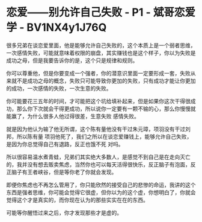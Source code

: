 # 恋爱——别允许自己失败 - P1 - 斌哥恋爱学 - BV1NX4y1J76Q

很多兄弟在谈恋爱里面，他是能够允许自己失败的，这个本质上是一个弱者思维，一次感情失败，可能就意味着权限的崩盘，其实赚钱也是这个样子，你以为失败是成功之母，但是我要告诉你的是，这个只是规律和规则。

你可以尊重他，但是你要变成一个强者，你的潜意识里面一定要形成一套，失败从来就不是成功之母的概念，失败只可能导致你更加的失败，只有成功才能让你更加的成功，一次感情的失败，一次生意的失败。

你可能要花三五年的时间，才可能把这个坑给填补起来，但是如果你这次干得很成功，那么你下次就会干得更成功，所以说你一定要有一颗不输的心，那么你慢慢就能赢了，为什么很多人他过得很差，生意失败 感情失败。

就是因为他认为输了他无所谓，这个陈有量他没有干过朱元璋，项羽没有干过刘邦，所以陈有量 项羽他死了，我们之所以在谈恋爱赚钱上，能够允许自己失败，是因为你总觉得自己有退路，反正也饿不死 对吗。

所以很容易温水煮青蛙，兄弟们其实绝大多数人，是感觉不到自己是在走向灭亡的，我并没有想去贩卖焦虑，当然你也可以每天活得很快乐，反正脑子有泡面，反正脑子有王者峡谷，但是等你老了你就会发现。

即便你焦虑也不再怎么管用了，你只能欣然的接受自己的悲惨的命运，我讲的这个东西是强者思维，你可能会觉得它很虚，但你以为的这个虚，你想明白了，你就会觉得这个才是真实的，而你现在认为的那些实实在在的东西。

可能等你醒悟过来之后，你才发现那些才是虚的。